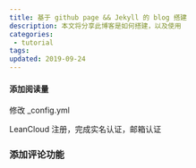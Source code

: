 ```yaml
---
title: 基于 github page && Jekyll 的 blog 搭建
description: 本文将分享此博客是如何搭建，以及使用
categories:
 - tutorial
tags: 
updated: 2019-09-24 
---
```


#### 添加阅读量
修改 _config.yml

LeanCloud
注册，完成实名认证，邮箱认证


### 添加评论功能